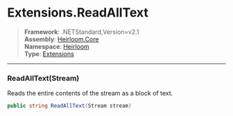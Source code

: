 # Extensions.ReadAllText

> **Framework**: .NETStandard,Version=v2.1  
> **Assembly**: [Heirloom.Core][0]  
> **Namespace**: [Heirloom][0]  
> **Type**: [Extensions][1]

--------------------------------------------------------------------------------

### ReadAllText(Stream)

Reads the entire contents of the stream as a block of text.

```cs
public string ReadAllText(Stream stream)
```

[0]: ../Heirloom.Core.md
[1]: Heirloom.Extensions.md
